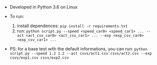 * Developed in Python 3.6 on Linux
* To run:
    1. install dependences:
        `pip install -r requirements.txt`
    2. run:
        `python script.py --speed <speed_car0> <speed_car1> ... --act <act_csv_car0> <act_csv_car1> ... --exp <exp_csv_car0> <exp_csv_car1> ...`

* PS: for a base test with the default informations, you can run:
    `python script.py --speed 1.2 1.2 --act csvs/act1.csv csvs/act2.csv --exp csvs/exp1.csv csvs/exp2.csv`